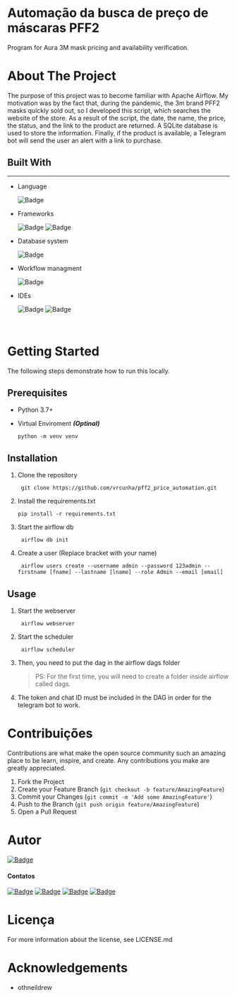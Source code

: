 # Automação da busca de preço de máscaras PFF2
Program for Aura 3M mask pricing and availability verification.

# About The Project

The purpose of this project was to become familiar with Apache Airflow. My motivation was by the fact that, during the pandemic, the 3m brand PFF2 masks quickly sold out, so I developed this script, which searches the website of the store. As a result of the script, the date, the name, the price, the status, and the link to the product are returned. A SQLite database is used to store the information. Finally, if the product is available, a Telegram bot will send the user an alert with a link to purchase.

## Built With
-------------

- Language

    ![Badge](https://img.shields.io/badge/Python-FFD43B?style=for-the-badge&logo=python&logoColor=darkgreen)

- Frameworks

    ![Badge](https://img.shields.io/badge/Pandas-2C2D72?style=for-the-badge&logo=pandas&logoColor=white)
    ![Badge](https://img.shields.io/badge/Selenium-43B02A?style=for-the-badge&logo=Selenium&logoColor=white)

- Database system

    ![Badge](https://img.shields.io/badge/SQLite-07405E?style=for-the-badge&logo=sqlite&logoColor=white	)


- Workflow managment

    ![Badge](https://img.shields.io/badge/Airflow-017CEE?style=for-the-badge&logo=Apache%20Airflow&logoColor=white)

- IDEs

    ![Badge](https://img.shields.io/badge/Jupyter-F37626.svg?&style=for-the-badge&logo=Jupyter&logoColor=white)
    ![Badge](https://img.shields.io/badge/VSCode-0078D4?style=for-the-badge&logo=visual%20studio%20code&logoColor=white)

<br>


# Getting Started

The following steps demonstrate how to run this locally.

## Prerequisites    
- Python 3.7+

- Virtual Enviroment ***(Optinal)***

    `python -m venv venv`

## Installation

1. Clone the repository

        git clone https://github.com/vrcunha/pff2_price_automation.git

2. Install the requirements.txt

       pip install -r requirements.txt
 
3. Start the airflow db

        airflow db init

4. Create a user (Replace bracket with your name) 

        airflow users create --username admin --password 123admin --firstname [fname] --lastname [lname] --role Admin --email [email]

## Usage

1. Start the webserver

        airflow webserver

2. Start the scheduler

        airflow scheduler

3. Then, you need to put the dag in the airflow dags folder
    > PS: For the first time, you will need to create a folder inside airflow called dags.

4. The token and chat ID must be included in the DAG in order for the telegram bot to work.

# Contribuições

Contributions are what make the open source community such an amazing place to be learn, inspire, and create. Any contributions you make are greatly appreciated.

1. Fork the Project
2. Create your Feature Branch (`git checkout -b feature/AmazingFeature`)
3. Commit your Changes (`git commit -m 'Add some AmazingFeature'`)
4. Push to the Branch (`git push origin feature/AmazingFeature`)
5. Open a Pull Request

# Autor
[![Badge](https://img.shields.io/badge/Autor-Victor_Cunha-07405E?style=for-the-badge)](https://github.com/vrcunha/)

#### Contatos

[![Badge](https://img.shields.io/badge/Github-black?style=for-the-badge&logo=github)](https://github.com/vrcunha)
[![Badge](https://img.shields.io/badge/LinkedIn-blue?style=for-the-badge&logo=linkedin)](https://www.linkedin.com/in/victor-de-rezende-cunha)
[![Badge](https://img.shields.io/badge/Telegram-blue?style=for-the-badge&logo=telegram)](https://t.me/VictorRCunha)
[![Badge](https://img.shields.io/badge/Gmail-D14836?style=for-the-badge&logo=gmail&logoColor=white)](mailto:cunhavictorr@gmail.com)

# Licença

For more information about the license, see LICENSE.md

# Acknowledgements
- othneildrew